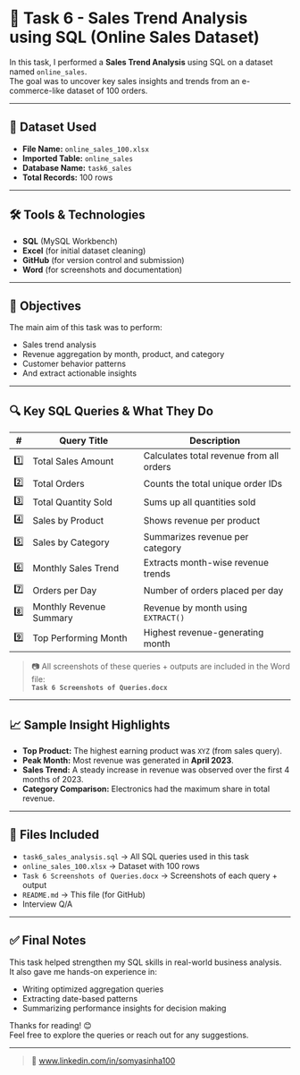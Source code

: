 # 🧠 Task 6 - Sales Trend Analysis using SQL (Online Sales Dataset)

In this task, I performed a **Sales Trend Analysis** using SQL on a dataset named `online_sales`.  
The goal was to uncover key sales insights and trends from an e-commerce-like dataset of 100 orders.

---

## 📂 Dataset Used

- **File Name:** `online_sales_100.xlsx`
- **Imported Table:** `online_sales`
- **Database Name:** `task6_sales`
- **Total Records:** 100 rows

---

## 🛠️ Tools & Technologies

- **SQL** (MySQL Workbench)
- **Excel** (for initial dataset cleaning)
- **GitHub** (for version control and submission)
- **Word** (for screenshots and documentation)

---

## 📌 Objectives

The main aim of this task was to perform:
- Sales trend analysis
- Revenue aggregation by month, product, and category
- Customer behavior patterns
- And extract actionable insights

---

## 🔍 Key SQL Queries & What They Do

| # | Query Title | Description |
|---|-------------|-------------|
| 1️⃣ | Total Sales Amount | Calculates total revenue from all orders |
| 2️⃣ | Total Orders | Counts the total unique order IDs |
| 3️⃣ | Total Quantity Sold | Sums up all quantities sold |
| 4️⃣ | Sales by Product | Shows revenue per product |
| 5️⃣ | Sales by Category | Summarizes revenue per category |
| 6️⃣ | Monthly Sales Trend | Extracts month-wise revenue trends |
| 7️⃣ | Orders per Day | Number of orders placed per day |
| 8️⃣ | Monthly Revenue Summary | Revenue by month using `EXTRACT()` |
| 9️⃣ | Top Performing Month | Highest revenue-generating month |

> 📷 All screenshots of these queries + outputs are included in the Word file:  
**`Task 6 Screenshots of Queries.docx`**

---

## 📈 Sample Insight Highlights

- **Top Product:** The highest earning product was `XYZ` (from sales query).
- **Peak Month:** Most revenue was generated in **April 2023**.
- **Sales Trend:** A steady increase in revenue was observed over the first 4 months of 2023.
- **Category Comparison:** Electronics had the maximum share in total revenue.

---

## 📁 Files Included

- `task6_sales_analysis.sql` → All SQL queries used in this task  
- `online_sales_100.xlsx` → Dataset with 100 rows  
- `Task 6 Screenshots of Queries.docx` → Screenshots of each query + output  
- `README.md` → This file (for GitHub)
- Interview Q/A

---

## ✅ Final Notes

This task helped strengthen my SQL skills in real-world business analysis.  
It also gave me hands-on experience in:

- Writing optimized aggregation queries  
- Extracting date-based patterns  
- Summarizing performance insights for decision making  

Thanks for reading! 😊  
Feel free to explore the queries or reach out for any suggestions.

---

> 🔗 www.linkedin.com/in/somyasinha100

